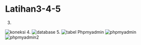 # Latihan3-4-5

3.
![koneksi](https://user-images.githubusercontent.com/41880161/54068331-499f4d00-427e-11e9-8596-351b0f55d728.jpeg)
4.
![database](https://user-images.githubusercontent.com/41880161/54068330-499f4d00-427e-11e9-927a-a3eed64fc3db.jpeg)
5.
![tabel](https://user-images.githubusercontent.com/41880161/54068329-499f4d00-427e-11e9-9f22-242f3d33e29a.jpeg)
Phpmyadmin
![phpmyadmin](https://user-images.githubusercontent.com/41880161/54068332-4a37e380-427e-11e9-8a86-006e9352bee1.jpeg)
![phpmyadmin2](https://user-images.githubusercontent.com/41880161/54068333-4ad07a00-427e-11e9-8bae-fb82cf996e4e.jpeg)
